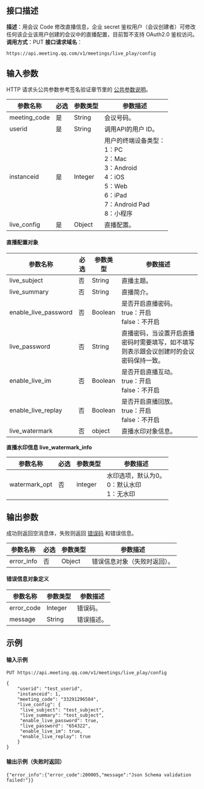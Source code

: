 ## 接口描述
**描述**：用会议 Code 修改直播信息，企业 secret 鉴权用户（会议创建者）可修改任何该企业该用户创建的会议中的直播配置，目前暂不支持 OAuth2.0 鉴权访问。
**调用方式**：PUT
**接口请求域名**：
```plaintext
https://api.meeting.qq.com/v1/meetings/live_play/config
```

## 输入参数
HTTP 请求头公共参数参考签名验证章节里的 [公共参数说明](https://cloud.tencent.com/document/product/1095/42413#.E5.85.AC.E5.85.B1.E5.8F.82.E6.95.B0)。

| 参数名称     | 必选 | 参数类型 | 参数描述           |
| ------------ | ---- | -------- | ------------------ |
| meeting_code | 是   | String   | 会议号码。           |
| userid       | 是   | String   | 调用API的用户 ID。    |
| instanceid   | 是   | Integer  | 用户的终端设备类型： <br>1：PC <br>2：Mac<br>3：Android <br>4：iOS <br>5：Web <br>6：iPad <br>7：Android Pad <br>8：小程序 |
| live_config  | 是   | Object   | 直播配置。           |

#### 直播配置对象
| 参数名称             | 必选 | 参数类型 | 参数描述         |
| -------------------- |-------- | -------- | ---------------- |
| live_subject         | 否|String   | 直播主题。         |
| live_summary         | 否|String   | 直播简介。         |
| enable_live_password | 否|Boolean   | 是否开启直播密码。<br>true：开启<br>false：不开启 |
| live_password        | 否|String   |直播密码，当设置开启直播密码时需要填写，如不填写则表示跟会议创建时的会议密码保持一致。     |
| enable_live_im       | 否|Boolean  | 是否开启直播互动。<br>true：开启<br>false：不开启 |
| enable_live_replay   | 否|Boolean  | 是否开启直播回放。<br>true：开启<br>false：不开启 |
| live_watermark   | 否|object  |直播水印对象信息。     |


**直播水印信息 live_watermark_info**

| **参数名称**  |**必选** |**参数类型** | **参数描述**                              |
| ------------- |-------- |  ------------ | ----------------------------------------- |
| watermark_opt |否|integer      | 水印选项，默认为0。<br> 0：默认水印<br> 1：无水印 |

## 输出参数
成功则返回空消息体，失败则返回 [错误码](https://cloud.tencent.com/document/product/1095/43704) 和错误信息。

| 参数名称   | 必选 | 参数类型 | 参数描述                 |
| ---------- | ---- | -------- | ------------------------ |
| error_info | 否   | Object   | 错误信息对象（失败时返回）。 |

#### 错误信息对象定义

| 参数名称   | 参数类型 | 参数描述 |
| ---------- | -------- | -------- |
| error_code | Integer  | 错误码。   |
| message    | String   | 错误描述。 |

## 示例
#### 输入示例
```Plaintext
PUT https://api.meeting.qq.com/v1/meetings/live_play/config

{
    "userid": "test_userid",
    "instanceid": 1,
    "meeting_code": "33291296584",
    "live_config": {
   	 "live_subject": "test_subject",
   	 "live_summary": "test_subject",
   	 "enable_live_password": true,
   	 "live_password": "654322",
   	 "enable_live_im": true,
   	 "enable_live_replay": true
    }
}
```

#### 输出示例（失败时返回）
```plaintext
{"error_info":{"error_code":200005,"message":"Json Schema validation failed!"}}
```
